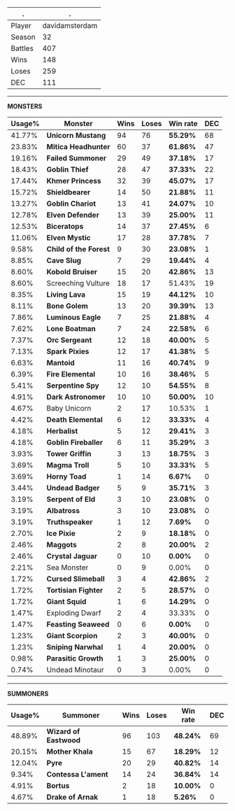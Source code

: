 .|.
|-|-
Player|davidamsterdam
Season|32
Battles|407
Wins|148
Loses|259
DEC|111

---
**MONSTERS**

Usage%|Monster|Wins|Loses|Win rate|DEC|
-|-|-|-|-|-|
41.77%|**Unicorn Mustang**|94|76|**55.29%**|68|
23.83%|**Mitica Headhunter**|60|37|**61.86%**|47|
19.16%|**Failed Summoner**|29|49|**37.18%**|17|
18.43%|**Goblin Thief**|28|47|**37.33%**|22|
17.44%|**Khmer Princess**|32|39|**45.07%**|17|
15.72%|**Shieldbearer**|14|50|**21.88%**|11|
13.27%|**Goblin Chariot**|13|41|**24.07%**|10|
12.78%|**Elven Defender**|13|39|**25.00%**|11|
12.53%|**Biceratops**|14|37|**27.45%**|6|
11.06%|**Elven Mystic**|17|28|**37.78%**|7|
9.58%|**Child of the Forest**|9|30|**23.08%**|1|
8.85%|**Cave Slug**|7|29|**19.44%**|4|
8.60%|**Kobold Bruiser**|15|20|**42.86%**|13|
8.60%|Screeching Vulture|18|17|51.43%|19|
8.35%|**Living Lava**|15|19|**44.12%**|10|
8.11%|**Bone Golem**|13|20|**39.39%**|13|
7.86%|**Luminous Eagle**|7|25|**21.88%**|4|
7.62%|**Lone Boatman**|7|24|**22.58%**|6|
7.37%|**Orc Sergeant**|12|18|**40.00%**|5|
7.13%|**Spark Pixies**|12|17|**41.38%**|5|
6.63%|**Mantoid**|11|16|**40.74%**|9|
6.39%|**Fire Elemental**|10|16|**38.46%**|5|
5.41%|**Serpentine Spy**|12|10|**54.55%**|8|
4.91%|**Dark Astronomer**|10|10|**50.00%**|10|
4.67%|Baby Unicorn|2|17|10.53%|1|
4.42%|**Death Elemental**|6|12|**33.33%**|4|
4.18%|**Herbalist**|5|12|**29.41%**|3|
4.18%|**Goblin Fireballer**|6|11|**35.29%**|3|
3.93%|**Tower Griffin**|3|13|**18.75%**|3|
3.69%|**Magma Troll**|5|10|**33.33%**|5|
3.69%|**Horny Toad**|1|14|**6.67%**|0|
3.44%|**Undead Badger**|5|9|**35.71%**|3|
3.19%|**Serpent of Eld**|3|10|**23.08%**|0|
3.19%|**Albatross**|3|10|**23.08%**|0|
3.19%|**Truthspeaker**|1|12|**7.69%**|0|
2.70%|**Ice Pixie**|2|9|**18.18%**|0|
2.46%|**Maggots**|2|8|**20.00%**|2|
2.46%|**Crystal Jaguar**|0|10|**0.00%**|0|
2.21%|Sea Monster|0|9|0.00%|0|
1.72%|**Cursed Slimeball**|3|4|**42.86%**|2|
1.72%|**Tortisian Fighter**|2|5|**28.57%**|0|
1.72%|**Giant Squid**|1|6|**14.29%**|0|
1.47%|Exploding Dwarf|2|4|33.33%|0|
1.47%|**Feasting Seaweed**|0|6|**0.00%**|0|
1.23%|**Giant Scorpion**|2|3|**40.00%**|0|
1.23%|**Sniping Narwhal**|1|4|**20.00%**|0|
0.98%|**Parasitic Growth**|1|3|**25.00%**|0|
0.74%|Undead Minotaur|0|3|0.00%|0|

---
**SUMMONERS**

Usage%|Summoner|Wins|Loses|Win rate|DEC|
-|-|-|-|-|-|
48.89%|**Wizard of Eastwood**|96|103|**48.24%**|69|
20.15%|**Mother Khala**|15|67|**18.29%**|12|
12.04%|**Pyre**|20|29|**40.82%**|14|
9.34%|**Contessa L'ament**|14|24|**36.84%**|14|
4.91%|**Bortus**|2|18|**10.00%**|0|
4.67%|**Drake of Arnak**|1|18|**5.26%**|0|
